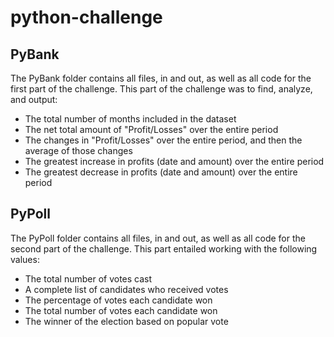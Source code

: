 # python-challenge
## PyBank
The PyBank folder contains all files, in and out, as well as all code for the first part of the challenge. This part of the challenge was to find, analyze, and output:
 - The total number of months included in the dataset
 - The net total amount of "Profit/Losses" over the entire period
 - The changes in "Profit/Losses" over the entire period, and then the average of those changes
 - The greatest increase in profits (date and amount) over the entire period
 - The greatest decrease in profits (date and amount) over the entire period

## PyPoll
The PyPoll folder contains all files, in and out, as well as all code for the second part of the challenge. This part entailed working with the following values:
 - The total number of votes cast
 - A complete list of candidates who received votes
 - The percentage of votes each candidate won
 - The total number of votes each candidate won
 - The winner of the election based on popular vote
